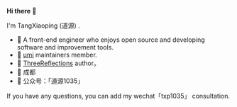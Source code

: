 **Hi there** 👋

I'm TangXiaoping (道源) .

- 🍒 A front-end engineer who enjoys open source and developing software and improvement tools.
- 🍉 [umi](https://github.com/umijs/umi) maintainers member.
- 🍋 [ThreeReflections](https://tr.imtxp.cn/) author。
- 📍 成都
- 🍑 公众号：「道源1035」

If you have any questions, you can add my wechat「txp1035」 consultation. 
